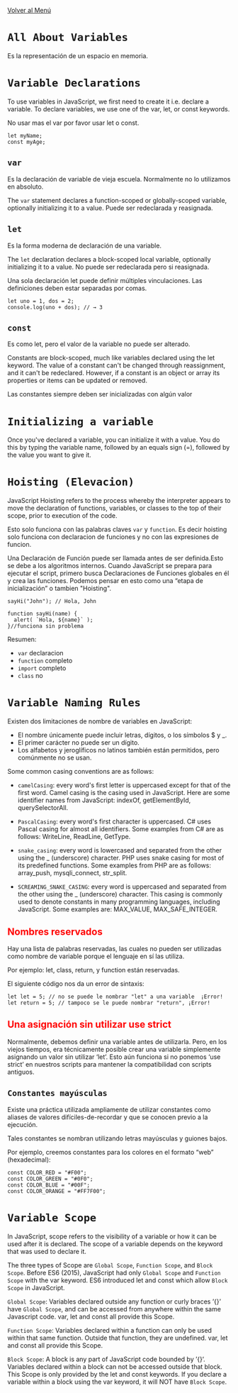 [Volver al Menú](../root.md)

# `All About Variables`

Es la representación de un espacio en memoria.

# `Variable Declarations`

To use variables in JavaScript, we first need to create it i.e. declare a variable. To declare variables, we use one of the var, let, or const keywords.

No usar mas el var por favor usar let o const.

```
let myName;
const myAge;
```

## `var`

Es la declaración de variable de vieja escuela. Normalmente no lo utilizamos en absoluto.

The `var` statement declares a function-scoped or globally-scoped variable, optionally initializing it to a value. Puede ser redeclarada y reasignada.

## `let`

Es la forma moderna de declaración de una variable.

The `let` declaration declares a block-scoped local variable, optionally initializing it to a value. No puede ser redeclarada pero si reasignada.

Una sola declaración let puede definir múltiples vinculaciones. Las definiciones deben estar separadas por comas.

```
let uno = 1, dos = 2;
console.log(uno + dos); // → 3
```

## `const`

Es como let, pero el valor de la variable no puede ser alterado.

Constants are block-scoped, much like variables declared using the let keyword. The value of a constant can't be changed through reassignment, and it can't be redeclared. However, if a constant is an object or array its properties or items can be updated or removed.

Las constantes siempre deben ser inicializadas con algún valor

# `Initializing a variable`

Once you've declared a variable, you can initialize it with a value. You do this by typing the variable name, followed by an equals sign (=), followed by the value you want to give it.

# `Hoisting (Elevacion)`

JavaScript Hoisting refers to the process whereby the interpreter appears to move the declaration of functions, variables, or classes to the top of their scope, prior to execution of the code.

Esto solo funciona con las palabras claves `var` y `function`. Es decir hoisting solo funciona con declaracion de funciones y no con las expresiones de funcion.

Una Declaración de Función puede ser llamada antes de ser definida.Esto se debe a los algoritmos internos.
Cuando JavaScript se prepara para ejecutar el script, primero busca Declaraciones de Funciones globales en él y crea las funciones.
Podemos pensar en esto como una “etapa de inicialización” o tambien "Hoisting".

```
sayHi("John"); // Hola, John

function sayHi(name) {
  alert( `Hola, ${name}` );
}//funciona sin problema
```

Resumen:

- `var` declaracion
- `function` completo
- `import` completo
- `class` no

# `Variable Naming Rules`

Existen dos limitaciones de nombre de variables en JavaScript:

- El nombre únicamente puede incluir letras, dígitos, o los símbolos $ y _.
- El primer carácter no puede ser un dígito.
- Los alfabetos y jeroglíficos no latinos también están permitidos, pero comúnmente no se usan.

Some common casing conventions are as follows:

- `camelCasing`: every word's first letter is uppercased except for that of the first word. Camel casing is the casing used in JavaScript. Here are some identifier names from JavaScript: indexOf, getElementById, querySelectorAll.

- `PascalCasing`: every word's first character is uppercased. C# uses Pascal casing for almost all identifiers. Some examples from C# are as follows: WriteLine, ReadLine, GetType.

- `snake_casing`: every word is lowercased and separated from the other using the _ (underscore) character. PHP uses snake casing for most of its predefined functions. Some examples from PHP are as follows: array_push, mysqli_connect, str_split.

- `SCREAMING_SNAKE_CASING`: every word is uppercased and separated from the other using the _ (underscore) character. This casing is commonly used to denote constants in many programming languages, including JavaScript. Some examples are: MAX_VALUE, MAX_SAFE_INTEGER.

<h2 style="color:red">Nombres reservados</h2>

Hay una lista de palabras reservadas, las cuales no pueden ser utilizadas como nombre de variable porque el lenguaje en sí las utiliza.

Por ejemplo: let, class, return, y function están reservadas.

El siguiente código nos da un error de sintaxis:
```
let let = 5; // no se puede le nombrar "let" a una variable  ¡Error!
let return = 5; // tampoco se le puede nombrar "return", ¡Error!
```

<h2 style="color:red">Una asignación sin utilizar use strict</h2>

Normalmente, debemos definir una variable antes de utilizarla. Pero, en los viejos tiempos, era técnicamente posible crear una variable simplemente asignando un valor sin utilizar ‘let’. Esto aún funciona si no ponemos ‘use strict’ en nuestros scripts para mantener la compatibilidad con scripts antiguos.

## `Constantes mayúsculas`

Existe una práctica utilizada ampliamente de utilizar constantes como aliases de valores difíciles-de-recordar y que se conocen previo a la ejecución.

Tales constantes se nombran utilizando letras mayúsculas y guiones bajos.

Por ejemplo, creemos constantes para los colores en el formato “web” (hexadecimal):
```
const COLOR_RED = "#F00";
const COLOR_GREEN = "#0F0";
const COLOR_BLUE = "#00F";
const COLOR_ORANGE = "#FF7F00";
```

# `Variable Scope`

In JavaScript, scope refers to the visibility of a variable or how it can be used after it is declared. The scope of a variable depends on the keyword that was used to declare it.

The three types of Scope are `Global Scope`, `Function Scope`, and `Block Scope`. Before ES6 (2015), JavaScript had only `Global Scope` and `Function Scope` with the var keyword. ES6 introduced let and const which allow `Block Scope` in JavaScript.

`Global Scope`: Variables declared outside any function or curly braces ’{}’ have `Global Scope`, and can be accessed from anywhere within the same Javascript code. var, let and const all provide this Scope.

`Function Scope`: Variables declared within a function can only be used within that same function. Outside that function, they are undefined. var, let and const all provide this Scope.

`Block Scope`: A block is any part of JavaScript code bounded by ’{}‘. Variables declared within a block can not be accessed outside that block. This Scope is only provided by the let and const keywords. If you declare a variable within a block using the var keyword, it will NOT have `Block Scope`.

